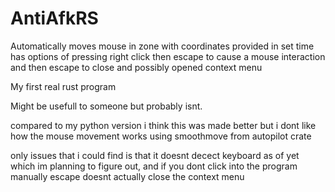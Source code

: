 # AntiAfkRS

Automatically moves mouse in zone with coordinates provided in set time  has options of pressing right click then escape to cause a mouse interaction and then escape to close and possibly opened context menu 


My first real rust program 

Might be usefull to someone but probably isnt.

compared to my python version i think this was made better but i dont like how the mouse movement works using smoothmove from autopilot crate

only issues that i could find is that it doesnt decect keyboard as of yet which im planning to figure out, and if you dont click into the program manually escape doesnt actually close the context menu
